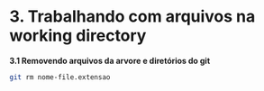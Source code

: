 # 3. Trabalhando com arquivos na working directory

**3.1 Removendo arquivos da arvore e diretórios do git**
```bash
git rm nome-file.extensao
```
